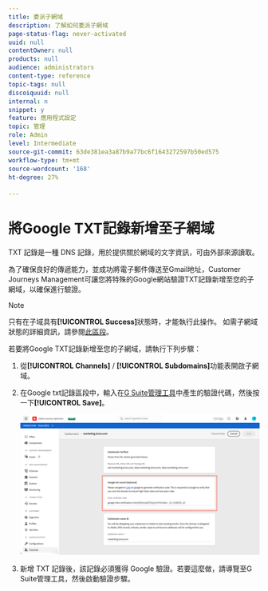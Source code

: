 ```yaml
---
title: 委派子網域
description: 了解如何委派子網域
page-status-flag: never-activated
uuid: null
contentOwner: null
products: null
audience: administrators
content-type: reference
topic-tags: null
discoiquuid: null
internal: n
snippet: y
feature: 應用程式設定
topic: 管理
role: Admin
level: Intermediate
source-git-commit: 63de381ea3a87b9a77bc6f1643272597b50ed575
workflow-type: tm+mt
source-wordcount: '168'
ht-degree: 27%

---
```



# 將Google TXT記錄新增至子網域

TXT 記錄是一種 DNS 記錄，用於提供關於網域的文字資訊，可由外部來源讀取。

為了確保良好的傳遞能力，並成功將電子郵件傳送至Gmail地址，Customer Journeys Management可讓您將特殊的Google網站驗證TXT記錄新增至您的子網域，以確保進行驗證。

>[!NOTE]
>
> 只有在子域具有&#x200B;**[!UICONTROL Success]**&#x200B;狀態時，才能執行此操作。 如需子網域狀態的詳細資訊，請參閱[此區段](access-subdomains.md)。

若要將Google TXT記錄新增至您的子網域，請執行下列步驟：

1. 從&#x200B;**[!UICONTROL Channels]** / **[!UICONTROL Subdomains]**&#x200B;功能表開啟子網域。

1. 在Google txt記錄區段中，輸入在[G Suite管理工具](https://support.google.com/a/answer/183895)中產生的驗證代碼，然後按一下&#x200B;**[!UICONTROL Save]**。

   ![](../assets/subdomain-google-txt.png)

1. 新增 TXT 記錄後，該記錄必須獲得 Google 驗證。若要這麼做，請導覽至G Suite管理工具，然後啟動驗證步驟。
